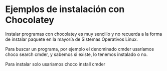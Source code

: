 # Ejemplos de instalación con Chocolatey
Instalar programas con chocolatey es muy sencillo y no recuerda a la forma de instalar paquete en la mayoría de Sistemas Operativos Linux.

Para buscar un programa, por ejemplo el denominado cmder usaríamos choco search cmder, y sabemos si existe, lo tenemos instalado o no.

Para instalar solo usaríamos choco install cmder
